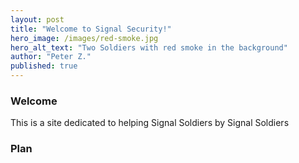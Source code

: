 ```yaml
---
layout: post
title: "Welcome to Signal Security!"
hero_image: /images/red-smoke.jpg
hero_alt_text: "Two Soldiers with red smoke in the background"
author: "Peter Z."
published: true
---
```




### Welcome
This is a site dedicated to helping Signal Soldiers by Signal Soldiers

### Plan
